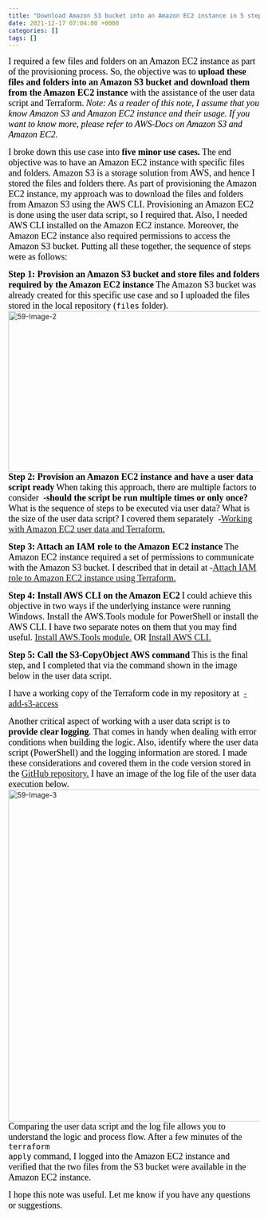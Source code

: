 ```yaml
---
title: "Download Amazon S3 bucket into an Amazon EC2 instance in 5 steps using user data and Terraform"
date: 2021-12-17 07:04:00 +0000
categories: []
tags: []
---
```


<span style="font-size: 18px"><span style="font-family: calibri"><span style="color: #000000">I required a few files and folders on an Amazon EC2 instance as part of the provisioning process. So, the objective was to <strong>upload these files and folders into an Amazon S3 bucket and download them from the Amazon EC2 instance</strong> with the assistance of the user data script and Terraform.</span></span></span><!--more-->
<em><span style="font-size: 18px"><span style="font-family: calibri"><span style="color: #000000">Note: As a reader of this note, I assume that you know Amazon S3 and Amazon EC2 instance and their usage. If you want to know more, please refer to AWS-Docs on Amazon S3 and Amazon EC2.</span></span></span></em>

<span style="font-size: 18px"><span style="font-family: calibri"><span style="color: #000000">I broke down this use case into <strong>five minor use cases.</strong> The end objective was to have an Amazon EC2 instance with specific files and folders. Amazon S3 is a storage solution from AWS, and hence I stored the files and folders there. As part of provisioning the Amazon EC2 instance, my approach was to download the files and folders from Amazon S3 using the AWS CLI. Provisioning an Amazon EC2 is done using the user data script, so I required that. Also, I needed AWS CLI installed on the Amazon EC2 instance. Moreover, the Amazon EC2 instance also required permissions to access the Amazon S3 bucket. Putting all these together, the sequence of steps were as follows:</span></span></span>

<strong><span style="font-size: 18px"><span style="font-family: calibri"><span style="color: #000000">Step 1: Provision an Amazon S3 bucket and store files and folders required by the Amazon EC2 instance</span></span></span></strong>
<span style="font-size: 18px"><span style="font-family: calibri"><span style="color: #000000">The Amazon S3 bucket was already created for this specific use case and so I uploaded the files stored in the local repository (<code>files</code> folder).</span></span></span>
<img class="alignnone size-full wp-image-1668" src="https://skundunotes.com/wp-content/uploads/2021/12/59-image-2.png" alt="59-Image-2" width="600" height="322" />
<strong><span style="font-size: 18px"><span style="font-family: calibri"><span style="color: #000000">Step 2: Provision an Amazon EC2 instance and have a user data script ready</span></span></span></strong>
<span style="font-size: 18px"><span style="font-family: calibri"><span style="color: #000000">When taking this approach, there are multiple factors to consider  <strong>-should the script be run multiple times or only once?</strong> What is the sequence of steps to be executed via user data? What is the size of the user data script? I covered them separately  -<span style="text-decoration: underline"><a href="https://skundunotes.com/2021/11/07/working-with-aws-ec2-user-data-and-terraform/" target="_blank" rel="noopener">Working with Amazon EC2 user data and Terraform.</a></span></span></span></span>

<strong><span style="font-size: 18px"><span style="font-family: calibri"><span style="color: #000000">Step 3: Attach an IAM role to the Amazon EC2 instance</span></span></span></strong>
<span style="font-size: 18px"><span style="font-family: calibri"><span style="color: #000000">The Amazon EC2 instance required a set of permissions to communicate with the Amazon S3 bucket. I described that in detail at -<span style="text-decoration: underline"><a href="https://skundunotes.com/2021/11/16/attach-iam-role-to-aws-ec2-instance-using-terraform/" target="_blank" rel="noopener">Attach IAM role to Amazon EC2 instance using Terraform.</a></span></span></span></span>

<strong><span style="font-size: 18px"><span style="font-family: calibri"><span style="color: #000000">Step 4: Install AWS CLI on the Amazon EC2</span></span></span></strong>
<span style="font-size: 18px"><span style="font-family: calibri"><span style="color: #000000">I could achieve this objective in two ways if the underlying instance were running Windows. Install the AWS.Tools module for PowerShell or install the AWS CLI. I have two separate notes on them that you may find useful. <span style="text-decoration: underline"><a href="https://skundunotes.com/2021/11/19/install-aws-tools-module-for-powershell-on-aws-ec2-using-user-data-and-terraform/" target="_blank" rel="noopener">Install AWS.Tools module.</a></span> OR <span style="text-decoration: underline"><a href="https://skundunotes.com/2021/12/07/install-aws-cli-on-a-windows-ec2-instance-using-terraform-and-user-data/" target="_blank" rel="noopener">Install AWS CLI.</a></span></span></span></span>

<strong><span style="font-size: 18px"><span style="font-family: calibri"><span style="color: #000000">Step 5: Call the S3-CopyObject AWS command</span></span></span></strong>
<span style="font-size: 18px"><span style="font-family: calibri"><span style="color: #000000">This is the final step, and I completed that via the command shown in the image below in the user data script.</span></span></span>

<span style="font-size: 18px"><span style="font-family: calibri"><span style="color: #000000">I have a working copy of the Terraform code in my repository at  <span style="text-decoration: underline"><a href="https://github.com/kunduso/ec2-userdata-terraform/tree/add-s3-access" target="_blank" rel="noopener">-add-s3-access</a></span></span></span></span>

<span style="font-size: 18px"><span style="font-family: calibri"><span style="color: #000000">Another critical aspect of working with a user data script is to <strong>provide clear logging</strong>. That comes in handy when dealing with error conditions when building the logic. Also, identify where the user data script (PowerShell) and the logging information are stored. I made these considerations and covered them in the code version stored in the <a href="https://github.com/kunduso/ec2-userdata-terraform/tree/add-s3-access" target="_blank" rel="noopener"><span style="text-decoration: underline">GitHub repository.</span></a> I have an image of the log file of the user data execution below.</span></span></span>
<img class="alignnone size-full wp-image-1669" src="https://skundunotes.com/wp-content/uploads/2021/12/59-image-3.png" alt="59-Image-3" width="744" height="665" />
<span style="font-size: 18px"><span style="font-family: calibri"><span style="color: #000000">Comparing the user data script and the log file allows you to understand the logic and process flow. After a few minutes of the <code>terraform apply</code> command, I logged into the Amazon EC2 instance and verified that the two files from the S3 bucket were available in the Amazon EC2 instance.</span></span></span>

<span style="font-size: 18px"><span style="font-family: calibri"><span style="color: #000000">I hope this note was useful. Let me know if you have any questions or suggestions.</span></span></span>
